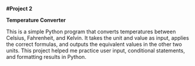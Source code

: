 **#Project 2**

**Temperature Converter**

This is a simple Python program that converts temperatures between Celsius, Fahrenheit, and Kelvin. It takes the unit and value as input, applies the correct formulas, and outputs the equivalent values in the other two units. This project helped me practice user input, conditional statements, and formatting results in Python.
